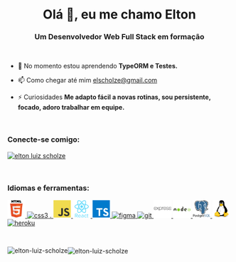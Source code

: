 <h1 align="center">Olá 👋, eu me chamo Elton</h1>
<h3 align="center">Um Desenvolvedor Web Full Stack em formação</h3><br>

  - 🌱 No momento estou aprendendo **TypeORM e Testes.**

  - 📫 Como chegar até mim elscholze@gmail.com

  - ⚡ Curiosidades **Me adapto fácil a novas rotinas, sou persistente, focado, adoro trabalhar em equipe.**
<br>

<h3 align="left">Conecte-se comigo:</h3>
<p align="left">
  <a href="https://linkedin.com/in/elton luiz scholze" target="blank">
    <img align="center" src="https://raw.githubusercontent.com/rahuldkjain/github-profile-readme-generator/master/src/images/icons/Social/linked-in-alt.svg" alt=" elton luiz scholze" height="30" width="40" />
  </a>
</p>
<br>

<h3 align="left">Idiomas e ferramentas:</h3>
<p align="left"> 
  <a href="https:/ /www.w3.org/html/" target="_blank"rel="noreferrer"> 
    <img src="https://raw.githubusercontent.com/devicons/devicon/master/icons/html5/html5-original-wordmark.svg" alt="html5" width="40" height ="40"/>   </a> 
  <a href="https://www.w3schools.com/css/" target="_blank" rel="noreferrer"> 
    <img src="https://cdn.jsdelivr.net/gh/devicons/devicon/icons/css3/css3-original-wordmark.svg" alt="css3" width="40" height="40"/>         
  </a> 
  <a href="https://developer.mozilla.org/en-US/docs/Web/JavaScript" target="_blank" rel="noreferrer"> .
    <img src= "https://raw.githubusercontent.com/devicons/devicon/master/icons/javascript/javascript-original.svg" alt="javascript" width="40" height="40"/> 
  </a> 
  <a href="https://reactjs.org/" target="_blank" rel="noreferrer"> 
    <img src="https://raw.githubusercontent.com/devicons/devicon/master/icons/react/react-original-wordmark.svg" alt="react" width="40" height="40"/>     </a> 
  <a href="https://www.typescriptlang.org/" target="_blank" rel="noreferrer"> 
    <img src="https://raw.githubusercontent.com/devicons/devicon/master/icons/typescript/typescript-original.svg" alt="typescript" width="40" height=" 40"/> 
  </a>
  <a href="https://www.figma.com/" target="_blank" rel="noreferrer"> 
    <img src="https://www.vectorlogo.zone/logos/figma/figma-icon.svg" alt="figma" width="40" height="40"/> 
  </a> 
  <a href=" https://git-scm.com/" target="_blank" rel="noreferrer"> 
    <img src="https://cdn.jsdelivr.net/gh/devicons/devicon/icons/git/git-original-wordmark.svg" alt="git" width="40" height="40"/> 
  </a> 
  <a href="https:// expressjs.com" target="_blank" rel="noreferrer"> 
    <img src="https://raw.githubusercontent.com/devicons/devicon/master/icons/express/express-original-wordmark.svg" alt= "express" width="40" height="40"/> 
  </a>   
  <a href="https://nodejs. org" target="_blank" rel="noreferrer"> 
    <img src="https://raw.githubusercontent.com/devicons/devicon/master/icons/nodejs/nodejs-original-wordmark.svg" alt="nodejs " width="40" height="40"/> 
  </a> 
  <a href="https://www.postgresql.org" target="_blank" rel="noreferrer"> 
    <img src="https://raw.githubusercontent.com/devicons/devicon/master/icons/postgresql/postgresql-original-wordmark.svg" alt="postgresql" width="40" height="40"/> 
  </a>
  <a href="https://www.linux.org/" target="_blank" rel="noreferrer"> 
    <img src="https://raw.githubusercontent.com/devicons/devicon/master/icons/linux/linux-original.svg" alt="linux" width="40" height="40"/> 
  </a> 
  <a href="https://heroku.com" target="_blank" rel="noreferrer"> 
    <img src= "https://www.vectorlogo.zone/logos/heroku/heroku-icon.svg" alt="heroku" width="40" height="40"/> 
  </a>
</p>
<br>

<div border:"solid 1px red">
  <p>
    <img align="left" src="https://github-readme-stats.vercel.app/api/top-langs?username=elton-luiz-scholze&show_icons=true&theme=dracula&locale=en&layout=compact" alt ="elton-luiz-scholze" />
  </p>

  <p> 
    <img align="center" src="https://github-readme-stats.vercel.app/api?username=elton-luiz-scholze&show_icons=true&theme=dracula&locale=en" alt="elton-luiz-scholze"/>
  </p>
</div>
